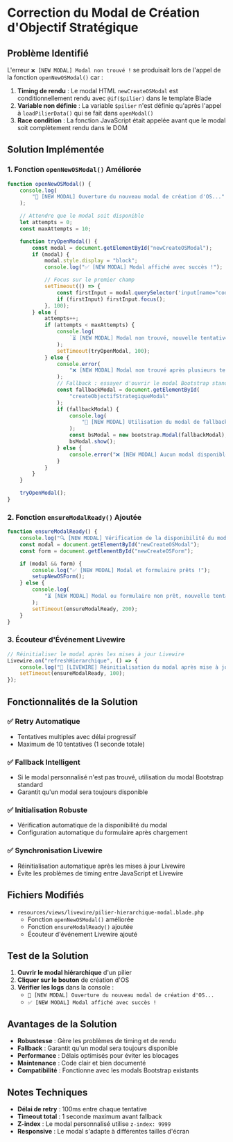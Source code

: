 # Correction du Modal de Création d'Objectif Stratégique

## Problème Identifié

L'erreur `❌ [NEW MODAL] Modal non trouvé !` se produisait lors de l'appel de la fonction `openNewOSModal()` car :

1. **Timing de rendu** : Le modal HTML `newCreateOSModal` est conditionnellement rendu avec `@if($pilier)` dans le template Blade
2. **Variable non définie** : La variable `$pilier` n'est définie qu'après l'appel à `loadPilierData()` qui se fait dans `openModal()`
3. **Race condition** : La fonction JavaScript était appelée avant que le modal soit complètement rendu dans le DOM

## Solution Implémentée

### 1. Fonction `openNewOSModal()` Améliorée

```javascript
function openNewOSModal() {
    console.log(
        "🚀 [NEW MODAL] Ouverture du nouveau modal de création d'OS..."
    );

    // Attendre que le modal soit disponible
    let attempts = 0;
    const maxAttempts = 10;

    function tryOpenModal() {
        const modal = document.getElementById("newCreateOSModal");
        if (modal) {
            modal.style.display = "block";
            console.log("✅ [NEW MODAL] Modal affiché avec succès !");

            // Focus sur le premier champ
            setTimeout(() => {
                const firstInput = modal.querySelector('input[name="code"]');
                if (firstInput) firstInput.focus();
            }, 100);
        } else {
            attempts++;
            if (attempts < maxAttempts) {
                console.log(
                    `⏳ [NEW MODAL] Modal non trouvé, nouvelle tentative ${attempts}/${maxAttempts} dans 100ms...`
                );
                setTimeout(tryOpenModal, 100);
            } else {
                console.error(
                    "❌ [NEW MODAL] Modal non trouvé après plusieurs tentatives !"
                );
                // Fallback : essayer d'ouvrir le modal Bootstrap standard
                const fallbackModal = document.getElementById(
                    "createObjectifStrategiqueModal"
                );
                if (fallbackModal) {
                    console.log(
                        "🔄 [NEW MODAL] Utilisation du modal de fallback Bootstrap..."
                    );
                    const bsModal = new bootstrap.Modal(fallbackModal);
                    bsModal.show();
                } else {
                    console.error("❌ [NEW MODAL] Aucun modal disponible !");
                }
            }
        }
    }

    tryOpenModal();
}
```

### 2. Fonction `ensureModalReady()` Ajoutée

```javascript
function ensureModalReady() {
    console.log("🔍 [NEW MODAL] Vérification de la disponibilité du modal...");
    const modal = document.getElementById("newCreateOSModal");
    const form = document.getElementById("newCreateOSForm");

    if (modal && form) {
        console.log("✅ [NEW MODAL] Modal et formulaire prêts !");
        setupNewOSForm();
    } else {
        console.log(
            "⏳ [NEW MODAL] Modal ou formulaire non prêt, nouvelle tentative dans 200ms..."
        );
        setTimeout(ensureModalReady, 200);
    }
}
```

### 3. Écouteur d'Événement Livewire

```javascript
// Réinitialiser le modal après les mises à jour Livewire
Livewire.on("refreshHierarchique", () => {
    console.log("🔄 [LIVEWIRE] Réinitialisation du modal après mise à jour...");
    setTimeout(ensureModalReady, 100);
});
```

## Fonctionnalités de la Solution

### ✅ **Retry Automatique**

-   Tentatives multiples avec délai progressif
-   Maximum de 10 tentatives (1 seconde totale)

### ✅ **Fallback Intelligent**

-   Si le modal personnalisé n'est pas trouvé, utilisation du modal Bootstrap standard
-   Garantit qu'un modal sera toujours disponible

### ✅ **Initialisation Robuste**

-   Vérification automatique de la disponibilité du modal
-   Configuration automatique du formulaire après chargement

### ✅ **Synchronisation Livewire**

-   Réinitialisation automatique après les mises à jour Livewire
-   Évite les problèmes de timing entre JavaScript et Livewire

## Fichiers Modifiés

-   `resources/views/livewire/pilier-hierarchique-modal.blade.php`
    -   Fonction `openNewOSModal()` améliorée
    -   Fonction `ensureModalReady()` ajoutée
    -   Écouteur d'événement Livewire ajouté

## Test de la Solution

1. **Ouvrir le modal hiérarchique** d'un pilier
2. **Cliquer sur le bouton** de création d'OS
3. **Vérifier les logs** dans la console :
    - `🚀 [NEW MODAL] Ouverture du nouveau modal de création d'OS...`
    - `✅ [NEW MODAL] Modal affiché avec succès !`

## Avantages de la Solution

-   **Robustesse** : Gère les problèmes de timing et de rendu
-   **Fallback** : Garantit qu'un modal sera toujours disponible
-   **Performance** : Délais optimisés pour éviter les blocages
-   **Maintenance** : Code clair et bien documenté
-   **Compatibilité** : Fonctionne avec les modals Bootstrap existants

## Notes Techniques

-   **Délai de retry** : 100ms entre chaque tentative
-   **Timeout total** : 1 seconde maximum avant fallback
-   **Z-index** : Le modal personnalisé utilise `z-index: 9999`
-   **Responsive** : Le modal s'adapte à différentes tailles d'écran
